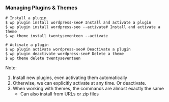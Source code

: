### Managing Plugins & Themes

<pre class="fragment fragment-replacement" data-fragment-index="0"><code class="hljs lang-bash fragment fade-out" data-fragment-index="1"># Install a plugin
$ wp plugin install wordpress-seo</code><span class="fragment fade-out" data-fragment-index="4"><code class="hljs lang-bash fragment fade-in" data-fragment-index="1"># Install and activate a plugin
$ wp plugin install wordpress-seo --activate</code></span><code class="hljs lang-bash fragment fade-in" data-fragment-index="4"># Install and activate a theme
$ wp theme install twentyseventeen --activate</code></pre>

<pre class="fragment-replacement fragment" data-fragment-index="2"><code class="hljs lang-bash fragment fade-out" data-fragment-index="3"># Activate a plugin
$ wp plugin activate wordpress-seo</code><span class="fragment fade-out" data-fragment-index="4"><code class="hljs lang-bash fragment fade-in" data-fragment-index="3"># Deactivate a plugin
$ wp plugin deactivate wordpress-seo</code></span><code class="hljs lang-bash fragment fade-in" data-fragment-index="4"># Delete a theme
$ wp theme delete twentyseventeen</code></pre>

Note:

1. Install new plugins, even activating them automatically
2. Otherwise, we can explicitly activate at any time. Or deactivate.
3. When working with themes, the commands are almost exactly the same
    - Can also install from URLs or zip files

